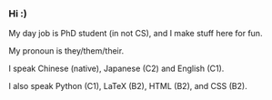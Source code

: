 ### Hi :)

My day job is PhD student (in not CS), and I make stuff here for fun.

My pronoun is they/them/their.

I speak Chinese (native), Japanese (C2) and English (C1).

I also speak Python (C1), LaTeX (B2), HTML (B2), and CSS (B2).
